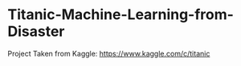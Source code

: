 # Titanic-Machine-Learning-from-Disaster

Project Taken from Kaggle: https://www.kaggle.com/c/titanic
